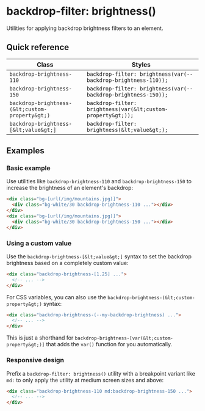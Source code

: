 # backdrop-filter: brightness()

Utilities for applying backdrop brightness filters to an element.


## Quick reference

| Class | Styles |
|---|---|
| `backdrop-brightness-110` | `backdrop-filter: brightness(var(--backdrop-brightness-110));` |
| `backdrop-brightness-150` | `backdrop-filter: brightness(var(--backdrop-brightness-150));` |
| `backdrop-brightness-(&lt;custom-property&gt;)` | `backdrop-filter: brightness(var(&lt;custom-property&gt;));` |
| `backdrop-brightness-[&lt;value&gt;]` | `backdrop-filter: brightness(&lt;value&gt;);` |

## Examples

### Basic example

Use utilities like `backdrop-brightness-110` and `backdrop-brightness-150` to increase the brightness of an element's backdrop:

```html
<div class="bg-[url(/img/mountains.jpg)]">
  <div class="bg-white/30 backdrop-brightness-110 ..."></div>
</div>
<div class="bg-[url(/img/mountains.jpg)]">
  <div class="bg-white/30 backdrop-brightness-150 ..."></div>
</div>
```

### Using a custom value

Use the `backdrop-brightness-[&lt;value&gt;]` syntax to set the backdrop brightness based on a completely custom value:

```html
<div class="backdrop-brightness-[1.25] ...">
  <!-- ... -->
</div>
```

For CSS variables, you can also use the `backdrop-brightness-(&lt;custom-property&gt;)` syntax:

```html
<div class="backdrop-brightness-(--my-backdrop-brightness) ...">
  <!-- ... -->
</div>
```

This is just a shorthand for `backdrop-brightness-[var(&lt;custom-property&gt;)]` that adds the `var()` function for you automatically.

### Responsive design

Prefix a `backdrop-filter: brightness()` utility with a breakpoint variant like `md:` to only apply the utility at medium screen sizes and above:

```html
<div class="backdrop-brightness-110 md:backdrop-brightness-150 ...">
  <!-- ... -->
</div>
```

